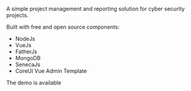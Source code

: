 A simple project management and reporting solution for cyber security projects. 

Built with free and open source components:

* NodeJs
* VueJs
* FatherJs
* MongoDB
* SenecaJs
* CoreUI Vue Admin Template

The demo is available 

